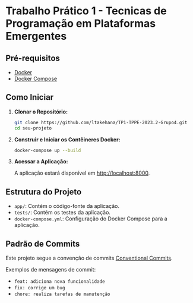 # Trabalho Prático 1 - Tecnicas de Programação em Plataformas Emergentes

## Pré-requisitos

- [Docker](https://docs.docker.com/get-docker/)
- [Docker Compose](https://docs.docker.com/compose/install/)

## Como Iniciar

1. **Clonar o Repositório:**

    ```bash
    git clone https://github.com/ltakehana/TP1-TPPE-2023.2-Grupo4.git
    cd seu-projeto
    ```

2. **Construir e Iniciar os Contêineres Docker:**

    ```bash
    docker-compose up --build
    ```

3. **Acessar a Aplicação:**

    A aplicação estará disponível em [http://localhost:8000](http://localhost:8000).


## Estrutura do Projeto

- `app/`: Contém o código-fonte da aplicação.
- `tests/`: Contém os testes da aplicação.
- `docker-compose.yml`: Configuração do Docker Compose para a aplicação.

## Padrão de Commits

Este projeto segue a convenção de commits [Conventional Commits](https://www.conventionalcommits.org/).

Exemplos de mensagens de commit:
- `feat: adiciona nova funcionalidade`
- `fix: corrige um bug`
- `chore: realiza tarefas de manutenção`
